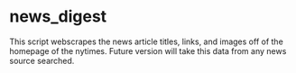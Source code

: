 # news_digest
This script webscrapes the news article titles, links, and images off of the homepage of the nytimes. Future version will take this data from any news source searched.
